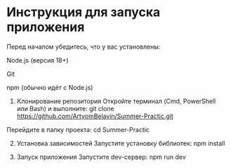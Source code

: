 # Инструкция для запуска приложения

Перед началом убедитесь, что у вас установлены:

Node.js (версия 18+)

Git

npm (обычно идёт с Node.js)

1. Клонирование репозитория
Откройте терминал (Cmd, PowerShell или Bash) и выполните: 
git clone https://github.com/ArtyomBelavin/Summer-Practic.git

Перейдите в папку проекта:
cd Summer-Practic

2. Установка зависимостей
Запустите установку библиотек: npm install

3. Запуск приложения
Запустите dev-сервер: npm run dev